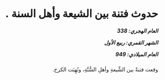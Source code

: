 <h1 dir="rtl">حدوث فتنة بين الشيعة وأهل السنة .</h1>

<h5 dir="rtl">العام الهجري:  338

الشهر القمري: ربيع الأول

العام الميلادي: 949</h5>

<p dir="rtl">وقعت فتنةٌ بين الشِّيعةِ وأهلِ السُّنَّةِ، ونُهِبَت الكرخ.</p></br>
